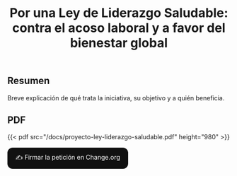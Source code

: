 ﻿---
title: "Por una Ley de Liderazgo Saludable: contra el acoso laboral y a favor del bienestar global"
url: "/iniciativa/"
summary: "Documento completo del proyecto"
draft: false
ShowToc: true
---

## Resumen
Breve explicación de qué trata la iniciativa, su objetivo y a quién beneficia.


## PDF

{{< pdf src="/docs/proyecto-ley-liderazgo-saludable.pdf" height="980" >}}

<p style="margin:16px 0">
  <a href="https://www.change.org/p/TU-ENLACE" target="_blank" rel="noopener"
     style="display:inline-block;padding:12px 18px;border-radius:12px;background:#111;color:#fff;text-decoration:none">
    ✍️ Firmar la petición en Change.org
  </a>
</p>
